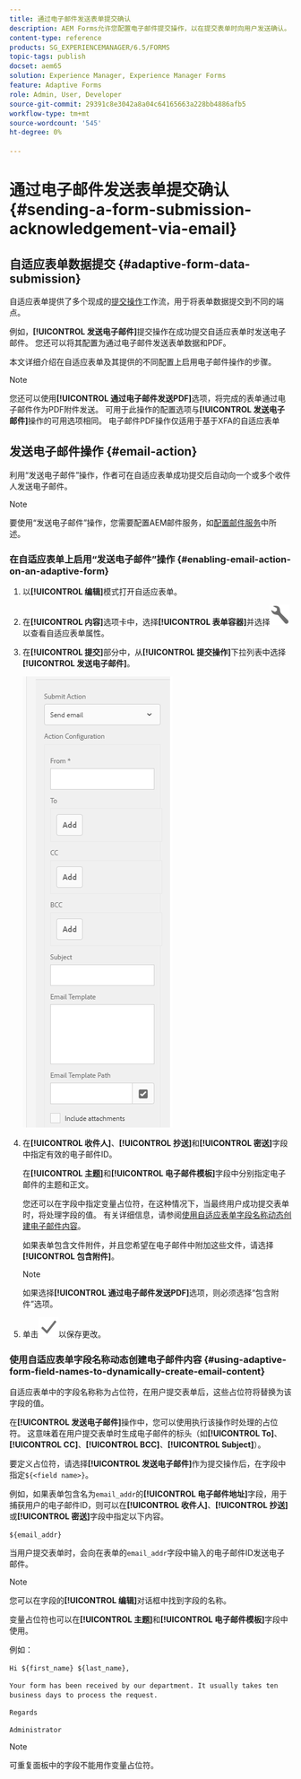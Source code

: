 ```yaml
---
title: 通过电子邮件发送表单提交确认
description: AEM Forms允许您配置电子邮件提交操作，以在提交表单时向用户发送确认。
content-type: reference
products: SG_EXPERIENCEMANAGER/6.5/FORMS
topic-tags: publish
docset: aem65
solution: Experience Manager, Experience Manager Forms
feature: Adaptive Forms
role: Admin, User, Developer
source-git-commit: 29391c8e3042a8a04c64165663a228bb4886afb5
workflow-type: tm+mt
source-wordcount: '545'
ht-degree: 0%

---
```


# 通过电子邮件发送表单提交确认 {#sending-a-form-submission-acknowledgement-via-email}

## 自适应表单数据提交 {#adaptive-form-data-submission}

自适应表单提供了多个现成的[提交操作](../../forms/using/configuring-submit-actions.md)工作流，用于将表单数据提交到不同的端点。

例如，**[!UICONTROL 发送电子邮件]**&#x200B;提交操作在成功提交自适应表单时发送电子邮件。 您还可以将其配置为通过电子邮件发送表单数据和PDF。

本文详细介绍在自适应表单及其提供的不同配置上启用电子邮件操作的步骤。

>[!NOTE]
>
>您还可以使用&#x200B;**[!UICONTROL 通过电子邮件发送PDF]**&#x200B;选项，将完成的表单通过电子邮件作为PDF附件发送。 可用于此操作的配置选项与&#x200B;**[!UICONTROL 发送电子邮件]**&#x200B;操作的可用选项相同。 电子邮件PDF操作仅适用于基于XFA的自适应表单

## 发送电子邮件操作 {#email-action}

利用“发送电子邮件”操作，作者可在自适应表单成功提交后自动向一个或多个收件人发送电子邮件。

>[!NOTE]
>
>要使用“发送电子邮件”操作，您需要配置AEM邮件服务，如[配置邮件服务](/help/sites-administering/notification.md#configuring-the-mail-service)中所述。

### 在自适应表单上启用“发送电子邮件”操作 {#enabling-email-action-on-an-adaptive-form}

1. 以&#x200B;**[!UICONTROL 编辑]**&#x200B;模式打开自适应表单。

1. 在&#x200B;**[!UICONTROL 内容]**&#x200B;选项卡中，选择&#x200B;**[!UICONTROL 表单容器]**&#x200B;并选择![配置](assets/configure-icon.svg)以查看自适应表单属性。

1. 在&#x200B;**[!UICONTROL 提交]**&#x200B;部分中，从&#x200B;**[!UICONTROL 提交操作]**&#x200B;下拉列表中选择&#x200B;**[!UICONTROL 发送电子邮件]**。

   ![提交操作](assets/submission-actions.png)

1. 在&#x200B;**[!UICONTROL 收件人]**、**[!UICONTROL 抄送]**&#x200B;和&#x200B;**[!UICONTROL 密送]**&#x200B;字段中指定有效的电子邮件ID。

   在&#x200B;**[!UICONTROL 主题]**&#x200B;和&#x200B;**[!UICONTROL 电子邮件模板]**&#x200B;字段中分别指定电子邮件的主题和正文。

   您还可以在字段中指定变量占位符，在这种情况下，当最终用户成功提交表单时，将处理字段的值。 有关详细信息，请参阅[使用自适应表单字段名称动态创建电子邮件内容](../../forms/using/form-submission-receipt-via-email.md#p-using-adaptive-form-field-names-to-dynamically-create-email-content-p)。

   如果表单包含文件附件，并且您希望在电子邮件中附加这些文件，请选择&#x200B;**[!UICONTROL 包含附件]**。

   >[!NOTE]
   >
   >如果选择&#x200B;**[!UICONTROL 通过电子邮件发送PDF]**&#x200B;选项，则必须选择“包含附件”选项。

1. 单击![保存](assets/save_icon.svg)以保存更改。

### 使用自适应表单字段名称动态创建电子邮件内容 {#using-adaptive-form-field-names-to-dynamically-create-email-content}

自适应表单中的字段名称称为占位符，在用户提交表单后，这些占位符将替换为该字段的值。

在&#x200B;**[!UICONTROL 发送电子邮件]**&#x200B;操作中，您可以使用执行该操作时处理的占位符。 这意味着在用户提交表单时生成电子邮件的标头（如&#x200B;**[!UICONTROL To]**、**[!UICONTROL CC]**、**[!UICONTROL BCC]**、**[!UICONTROL Subject]**）。

要定义占位符，请选择&#x200B;**[!UICONTROL 发送电子邮件]**&#x200B;作为提交操作后，在字段中指定`${<field name>}`。

例如，如果表单包含名为`email_addr`的&#x200B;**[!UICONTROL 电子邮件地址]**&#x200B;字段，用于捕获用户的电子邮件ID，则可以在&#x200B;**[!UICONTROL 收件人]**、**[!UICONTROL 抄送]**&#x200B;或&#x200B;**[!UICONTROL 密送]**&#x200B;字段中指定以下内容。

`${email_addr}`

当用户提交表单时，会向在表单的`email_addr`字段中输入的电子邮件ID发送电子邮件。

>[!NOTE]
>
>您可以在字段的&#x200B;**[!UICONTROL 编辑]**&#x200B;对话框中找到字段的名称。

变量占位符也可以在&#x200B;**[!UICONTROL 主题]**&#x200B;和&#x200B;**[!UICONTROL 电子邮件模板]**&#x200B;字段中使用。

例如：

`Hi ${first_name} ${last_name},`

`Your form has been received by our department. It usually takes ten business days to process the request.`

`Regards`

`Administrator`

>[!NOTE]
>
>可重复面板中的字段不能用作变量占位符。
